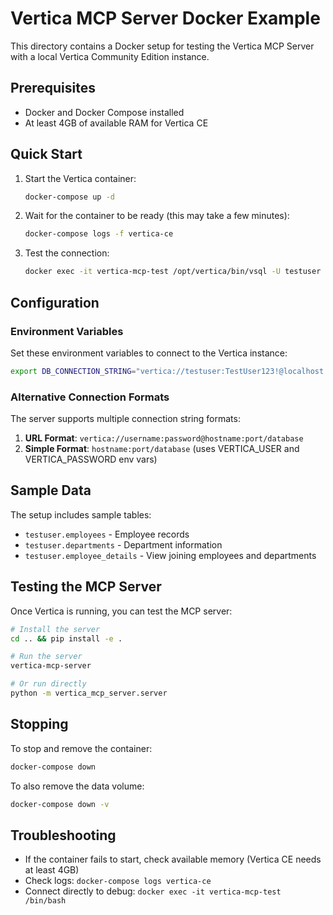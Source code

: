 # Vertica MCP Server Docker Example

This directory contains a Docker setup for testing the Vertica MCP Server with a local Vertica Community Edition instance.

## Prerequisites

- Docker and Docker Compose installed
- At least 4GB of available RAM for Vertica CE

## Quick Start

1. Start the Vertica container:
   ```bash
   docker-compose up -d
   ```

2. Wait for the container to be ready (this may take a few minutes):
   ```bash
   docker-compose logs -f vertica-ce
   ```

3. Test the connection:
   ```bash
   docker exec -it vertica-mcp-test /opt/vertica/bin/vsql -U testuser -d testdb -c "SELECT 1"
   ```

## Configuration

### Environment Variables

Set these environment variables to connect to the Vertica instance:

```bash
export DB_CONNECTION_STRING="vertica://testuser:TestUser123!@localhost:5433/testdb"
```

### Alternative Connection Formats

The server supports multiple connection string formats:

1. **URL Format**: `vertica://username:password@hostname:port/database`
2. **Simple Format**: `hostname:port/database` (uses VERTICA_USER and VERTICA_PASSWORD env vars)

## Sample Data

The setup includes sample tables:
- `testuser.employees` - Employee records
- `testuser.departments` - Department information  
- `testuser.employee_details` - View joining employees and departments

## Testing the MCP Server

Once Vertica is running, you can test the MCP server:

```bash
# Install the server
cd .. && pip install -e .

# Run the server
vertica-mcp-server

# Or run directly
python -m vertica_mcp_server.server
```

## Stopping

To stop and remove the container:

```bash
docker-compose down
```

To also remove the data volume:

```bash
docker-compose down -v
```

## Troubleshooting

- If the container fails to start, check available memory (Vertica CE needs at least 4GB)
- Check logs: `docker-compose logs vertica-ce`
- Connect directly to debug: `docker exec -it vertica-mcp-test /bin/bash`